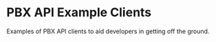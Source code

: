 # PBX API Example Clients

Examples of PBX API clients to aid developers in getting off the ground.

